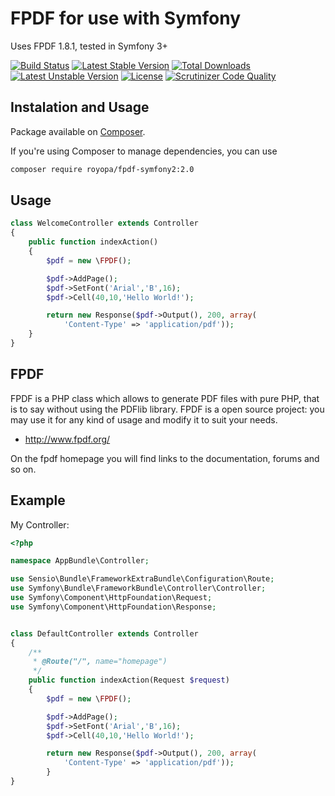 FPDF for use with Symfony
=========================

Uses FPDF 1.8.1, tested in Symfony 3+

[![Build Status](https://travis-ci.org/royopa/fpdf-symfony2.svg?branch=master)](https://travis-ci.org/royopa/fpdf-symfony2)
[![Latest Stable Version](https://poser.pugx.org/royopa/fpdf-symfony2/v/stable.svg)](https://packagist.org/packages/royopa/fpdf-symfony2) [![Total Downloads](https://poser.pugx.org/royopa/fpdf-symfony2/downloads.svg)](https://packagist.org/packages/royopa/fpdf-symfony2) [![Latest Unstable Version](https://poser.pugx.org/royopa/fpdf-symfony2/v/unstable.svg)](https://packagist.org/packages/royopa/fpdf-symfony2) [![License](https://poser.pugx.org/royopa/fpdf-symfony2/license.svg)](https://packagist.org/packages/royopa/fpdf-symfony2)
[![Scrutinizer Code Quality](https://scrutinizer-ci.com/g/royopa/fpdf-symfony2/badges/quality-score.png?b=master)](https://scrutinizer-ci.com/g/royopa/fpdf-symfony2/?branch=master)

## Instalation and Usage 

Package available on [Composer](https://packagist.org/packages/royopa/fpdf-symfony2).

If you're using Composer to manage dependencies, you can use

```sh
composer require royopa/fpdf-symfony2:2.0
```

Usage
-----
```php
class WelcomeController extends Controller
{
    public function indexAction()
    {
        $pdf = new \FPDF();

        $pdf->AddPage();
        $pdf->SetFont('Arial','B',16);
        $pdf->Cell(40,10,'Hello World!');

        return new Response($pdf->Output(), 200, array(
            'Content-Type' => 'application/pdf'));
    }
}

```

FPDF
-----
FPDF is a PHP class which allows to generate PDF files with pure PHP, that is to say without using the PDFlib library. FPDF is a open source project: you may use it for any kind of usage and modify it to suit your needs.

- http://www.fpdf.org/

On the fpdf homepage you will find links to the documentation, forums and so on.

Example
-------

My Controller:

```php
<?php

namespace AppBundle\Controller;

use Sensio\Bundle\FrameworkExtraBundle\Configuration\Route;
use Symfony\Bundle\FrameworkBundle\Controller\Controller;
use Symfony\Component\HttpFoundation\Request;
use Symfony\Component\HttpFoundation\Response;


class DefaultController extends Controller
{
    /**
     * @Route("/", name="homepage")
     */
    public function indexAction(Request $request)
    {
        $pdf = new \FPDF();

        $pdf->AddPage();
        $pdf->SetFont('Arial','B',16);
        $pdf->Cell(40,10,'Hello World!');

        return new Response($pdf->Output(), 200, array(
            'Content-Type' => 'application/pdf'));
        }
}
```
